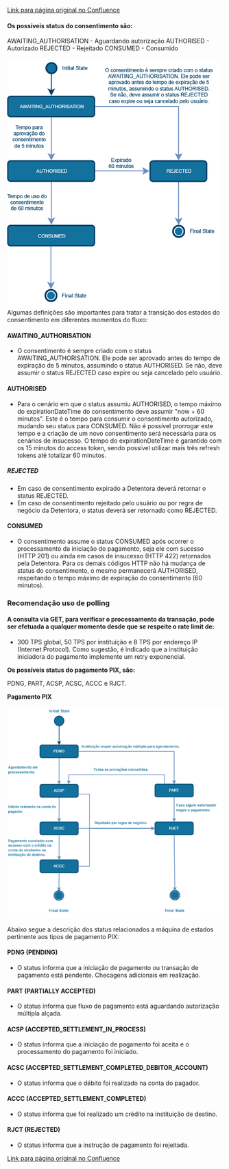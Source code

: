 [Link para página original no Confluence](https://openfinancebrasil.atlassian.net/wiki/spaces/OF/pages/17376083)

#### Os possíveis status do consentimento são:

AWAITING\_AUTHORISATION - Aguardando autorização AUTHORISED - Autorizado REJECTED - Rejeitado CONSUMED - Consumido

![att17376100](M%c3%a1quina%20de%20Estados%20-%20v1.2.0%20-%20Pagamentos/attachments/state-machine_phase3-45e80638.png)
Algumas definições são importantes para tratar a transição dos estados do consentimento em diferentes momentos do fluxo:

#### AWAITING\_AUTHORISATION

- O consentimento é sempre criado com o status AWAITING\_AUTHORISATION. Ele pode ser aprovado antes do tempo de expiração de 5 minutos, assumindo o status AUTHORISED. Se não, deve assumir o status REJECTED caso expire ou seja cancelado pelo usuário.

#### AUTHORISED

- Para o cenário em que o status assumiu AUTHORISED, o tempo máximo do expirationDateTime do consentimento deve assumir "now + 60 minutos". Este é o tempo para consumir o consentimento autorizado, mudando seu status para CONSUMED. Não é possível prorrogar este tempo e a criação de um novo consentimento será necessária para os cenários de insucesso. O tempo do expirationDateTime é garantido com os 15 minutos do access token, sendo possível utilizar mais três refresh tokens até totalizar 60 minutos.

##### REJECTED

- Em caso de consentimento expirado a Detentora deverá retornar o status REJECTED.
- Em caso de consentimento rejeitado pelo usuário ou por regra de negócio da Detentora, o status deverá ser retornado como REJECTED.

#### CONSUMED

- O consentimento assume o status CONSUMED após ocorrer o processamento da iniciação do pagamento, seja ele com sucesso (HTTP 201) ou ainda em casos de insucesso (HTTP 422) retornados pela Detentora. Para os demais códigos HTTP não há mudança de status do consentimento, o mesmo permanecerá AUTHORISED, respeitando o tempo máximo de expiração do consentimento (60 minutos).

### Recomendação uso de polling

#### A consulta via GET, para verificar o processamento da transação, pode ser efetuada a qualquer momento desde que se respeite o rate limit de:

- 300 TPS global, 50 TPS por instituição e 8 TPS por endereço IP (Internet Protocol). Como sugestão, é indicado que a instituição iniciadora do pagamento implemente um retry exponencial.

**Os possíveis status do pagamento PIX, são:**

PDNG, PART, ACSP, ACSC, ACCC e RJCT.

**Pagamento PIX**

![att17376103](M%c3%a1quina%20de%20Estados%20-%20v1.2.0%20-%20Pagamentos/attachments/state-machine_phase3_pix_payment-e4960e5b.png)

Abaixo segue a descrição dos status relacionados a máquina de estados pertinente aos tipos de pagamento PIX:

#### PDNG (PENDING)

- O status informa que a iniciação de pagamento ou transação de pagamento está pendente. Checagens adicionais em realização.

#### PART (PARTIALLY ACCEPTED)

- O status informa que fluxo de pagamento está aguardando autorização múltipla alçada.

#### ACSP (ACCEPTED\_SETTLEMENT\_IN\_PROCESS)

- O status informa que a iniciação de pagamento foi aceita e o processamento do pagamento foi iniciado.

#### ACSC (ACCEPTED\_SETTLEMENT\_COMPLETED\_DEBITOR\_ACCOUNT)

- O status informa que o débito foi realizado na conta do pagador.

#### ACCC (ACCEPTED\_SETTLEMENT\_COMPLETED)

- O status informa que foi realizado um crédito na instituição de destino.

#### RJCT (REJECTED)

- O status informa que a instrução de pagamento foi rejeitada.

[Link para página original no Confluence](https://openfinancebrasil.atlassian.net/wiki/spaces/OF/pages/17376083)